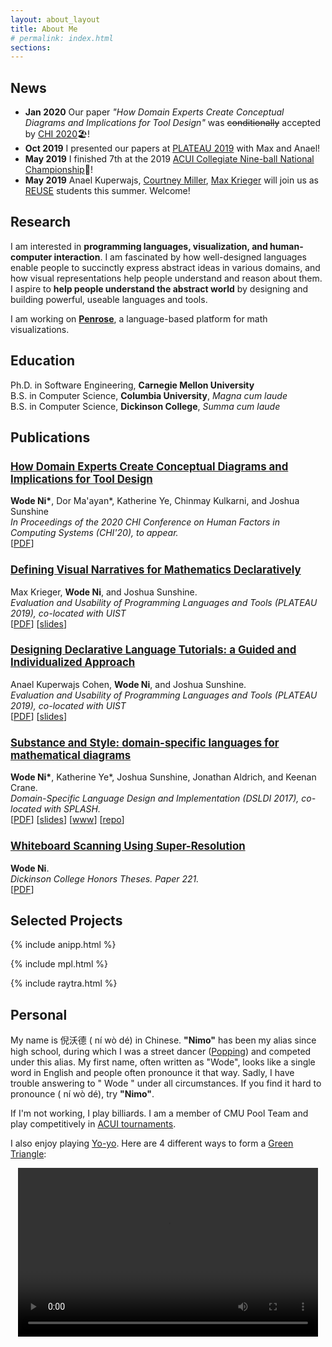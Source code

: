 ```yaml
---
layout: about_layout
title: About Me
# permalink: index.html
sections:
---
```


<style type="text/css">
  h3 {
    font-size: 1.2em
  }
</style>

## News

- **Jan 2020** Our paper _"How Domain Experts Create Conceptual Diagrams and Implications for Tool Design"_ was ~~conditionally~~ accepted by [CHI 2020](http://chi2020.acm.org/)🏖️!
- **Oct 2019** I presented our papers at [PLATEAU 2019](http://plateau-workshop.org/) with Max and Anael!
- **May 2019** I finished 7th at the 2019 [ACUI Collegiate Nine-ball National Championship](https://en.wikipedia.org/wiki/ACUI_Collegiate_Pocket_Billiards_National_Championship):8ball:!
- **May 2019** Anael Kuperwajs, [Courtney Miller](https://www.linkedin.com/in/courtney-e-miller/), [Max Krieger](https://a9.io/) will join us as [REUSE](https://www.cmu.edu/scs/isr/reuse/) students this summer. Welcome!
  <!-- - **April 2018** I will join CMU as a Ph.D. student! -->
  <!-- - **January 2018** I will be one of the TAs for COMS 4115 again in Spring 2018. -->
  <!-- - **October 2017** Gave a talk at [DSLDI 2017](https://2017.splashcon.org/event/dsldi-2017-substance-and-style-domain-specific-languages-for-mathematical-diagrams) in Vancouver, Canada. -->
    <!-- - __May 2017__  Joined [REU-SE](http://isri.cmu.edu/education/reu-se/), a summer research program, at Carnegie Mellon University. -->

## Research

I am interested in **programming languages, visualization, and human-computer interaction**. I am fascinated by how well-designed languages enable people to succinctly express abstract ideas in various domains, and how visual representations help people understand and reason about them. I aspire to **help people understand the abstract world** by designing and building powerful, useable languages and tools.

I am working on [**Penrose**](http://penrose.ink), a language-based platform for math visualizations.

## Education

Ph.D. in Software Engineering, **Carnegie Mellon University** <br>
B.S. in Computer Science, **Columbia University**, _Magna cum laude_ <br>
B.S. in Computer Science, **Dickinson College**, _Summa cum laude_ <br>

## Publications

### [**How Domain Experts Create Conceptual Diagrams and Implications for Tool Design**](assets/chi-20-natural-diagramming.pdf)

**Wode Ni\***, Dor Ma'ayan\*, Katherine Ye, Chinmay Kulkarni, and Joshua Sunshine<br>
_In Proceedings of the 2020 CHI Conference on Human Factors in Computing Systems (CHI'20), to appear._<br>
[[PDF](assets/chi-20-natural-diagramming.pdf)]

### [**Defining Visual Narratives for Mathematics Declaratively**](http://plateau-workshop.org/assets/papers-2019/9.pdf)

Max Krieger, **Wode Ni**, and Joshua Sunshine.<br>
_Evaluation and Usability of Programming Languages and Tools (PLATEAU 2019), co-located with UIST_<br>
[[PDF](http://plateau-workshop.org/assets/papers-2019/9.pdf)]
[[slides](assets/plateau-19-presentation.pdf)]

### [**Designing Declarative Language Tutorials: a Guided and Individualized Approach**](http://plateau-workshop.org/assets/papers-2019/2.pdf)

Anael Kuperwajs Cohen, **Wode Ni**, and Joshua Sunshine.<br>
_Evaluation and Usability of Programming Languages and Tools (PLATEAU 2019), co-located with UIST_<br>
[[PDF](http://plateau-workshop.org/assets/papers-2019/2.pdf)]
[[slides](assets/plateau-19-presentation.pdf)]

### [**Substance and Style: domain-specific languages for mathematical diagrams**](https://2017.splashcon.org/event/dsldi-2017-substance-and-style-domain-specific-languages-for-mathematical-diagrams)

**Wode Ni\***, Katherine Ye\*, Joshua Sunshine, Jonathan Aldrich, and Keenan Crane.<br> _Domain-Specific Language Design and Implementation (DSLDI 2017), co-located with SPLASH._ <br>
[[PDF](assets/dsldi.pdf)]
[[slides](assets/dsldi-presentation.pdf)]
[[www](http://penrose.ink)]
[[repo](https://github.com/penrose/penrose)]

### [**Whiteboard Scanning Using Super-Resolution**](http://scholar.dickinson.edu/student_honors/221/)

**Wode Ni**.<br> _Dickinson College Honors Theses. Paper 221._<br>
[[PDF](assets/superres.pdf)]

## Selected Projects

{% include anipp.html %}

{% include mpl.html %}

{% include raytra.html %}

## Personal

My name is 倪沃德 (<audio id="pronounce"><source src="assets/niwode.mp3" type="audio/mpeg"></audio>
<a class="icon icon-volume" onclick="documentkk.getElementById('pronounce').play();"> ní wò dé</a>)
in Chinese. **"Nimo"** has been my alias since high school, during which I was a street dancer ([Popping](https://en.wikipedia.org/wiki/Popping)) and competed under this alias. My first name, often written as "Wode", looks like a single word in English and people often pronounce it that way. Sadly, I have trouble answering to "<audio id="wode"><source src="assets/wode.mp3" type="audio/mpeg"></audio> <a class="icon icon-volume" onclick="document.getElementById('wode').play();"> Wode</a> " under all circumstances. If you find it hard to pronounce ( <audio id="pronounce"><source src="assets/niwode.mp3" type="audio/mpeg"></audio> <a class="icon icon-volume" onclick="document.getElementById('pronounce').play();"> ní wò dé</a>), try **"Nimo"**.

If I'm not working, I play billiards. I am a member of CMU Pool Team and play competitively in [ACUI tournaments](https://www.acui.org/billiards/).

I also enjoy playing [Yo-yo](https://en.wikipedia.org/wiki/Yo-yo). Here are 4 different ways to form a [Green Triangle](http://yoyo.wikia.com/wiki/Green_Triangle):

<center>
<video width="480" height="270" controls loop autoplay>
  <source src="assets/yoyo.mp4" type="video/mp4">
</video>
</center>


